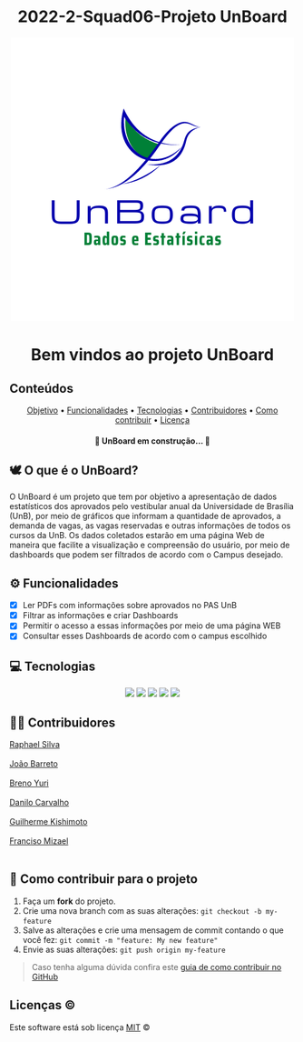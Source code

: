 <div align="center">
  <h1>2022-2-Squad06-Projeto UnBoard</h3>
</div>

<div align="center">
  <center><img src="Imagens/Fly bird logo.png"></center>
</div>
<div align="center">
  <h1>Bem vindos ao projeto UnBoard</h3>
</div>

## Conteúdos
<p align="center">	
 <a href="#-O que é O UnBoard?">Objetivo</a> •
 <a href="#-Funcionalidades">Funcionalidades</a> •
 <a href="#-Tecnologias">Tecnologias</a> •
 <a href="#-Contribuidores">Contribuidores</a> •
 <a href="#-Como contribuir para o projeto?">Como contribuir</a> •
 <a href="#-Licença">Licença</a>
</p>
 <h4 align="center"> 
	🚧  UnBoard em construção...  🚧
  </h4>  
  
## 🕊 O que é o UnBoard?
  O UnBoard é um projeto que tem por objetivo a apresentação de dados estatísticos dos aprovados pelo vestibular anual da Universidade de Brasília (UnB), por meio de gráficos que informam a quantidade de aprovados, a demanda de vagas, as vagas reservadas e outras informações de todos os cursos da UnB. Os dados coletados estarão em uma página Web de maneira que facilite a visualização e compreensão do usuário, por meio de dashboards que podem ser filtrados de acordo com o Campus desejado.

## ⚙️ Funcionalidades

- [x] Ler PDFs com informações sobre aprovados no PAS UnB
- [x] Filtrar as informações e criar Dashboards
- [x] Permitir o acesso a essas informações por meio de uma página WEB
- [x] Consultar esses Dashboards de acordo com o campus escolhido 

## 💻 Tecnologias
<div align="center">
<img src="https://img.shields.io/static/v1?label=React&message=JavaScript&color=61DAFB&style=for-the-badge&logo=react"/> 
<img src="https://img.shields.io/static/v1?label=Node.js&message=v12.22.9&color=339933&style=for-the-badge&logo=node.js"/>
<img src="https://img.shields.io/static/v1?label=Linux&message=Ubuntu&color=E95420&style=for-the-badge&logo=Ubuntu"/>
<img src="https://img.shields.io/static/v1?label=Visual Studio&message=Code&color=007ACC&style=for-the-badge&logo=Visual Studio Code"/>
<img src="https://img.shields.io/static/v1?label=Python&message=3&color=3776AB&style=for-the-badge&logo=Python"/>
</div>

 ## 👨‍💻 Contribuidores
  
  <a href="https://github.com/Raphides">Raphael Silva</a><br></br>
  <a href="https://github.com/JoaoBarreto03">João Barreto</a><br></br>
  <a href="https://github.com/YuriBre">Breno Yuri</a><br></br>
  <a href="https://github.com/Danilo-Carvalho-Antunes">Danilo Carvalho</a><br></br>
  <a href="https://github.com/guilhermeKishimoto">Guilherme Kishimoto</a><br></br>
  <a href="https://github.com/frmiza">Franciso Mizael</a><br></br>
  
## 💪 Como contribuir para o projeto

1. Faça um **fork** do projeto.
2. Crie uma nova branch com as suas alterações: `git checkout -b my-feature`
3. Salve as alterações e crie uma mensagem de commit contando o que você fez: `git commit -m "feature: My new feature"`
4. Envie as suas alterações: `git push origin my-feature`
> Caso tenha alguma dúvida confira este [guia de como contribuir no GitHub](./CONTRIBUTING.md)

## Licenças ©
Este software está sob licença [MIT](https://github.com/nhn/tui.editor/blob/master/LICENSE) ©


